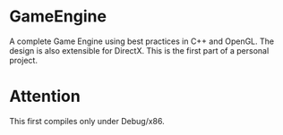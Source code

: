 # GameEngine
A complete Game Engine using best practices in C++ and OpenGL. The design is also extensible for DirectX. This is the first part of a personal project.
# Attention
This first compiles only under Debug/x86.
